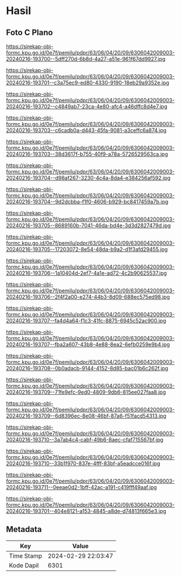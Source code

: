# Hasil

## Foto C Plano

https://sirekap-obj-formc.kpu.go.id/0e7f/pemilu/pdpr/63/06/04/20/09/6306042009003-20240216-193700--5dff270d-6b8d-4a27-a51e-961f67dd9927.jpg

https://sirekap-obj-formc.kpu.go.id/0e7f/pemilu/pdpr/63/06/04/20/09/6306042009003-20240216-193701--c3a75ec9-ed80-4330-9190-18eb29a9352e.jpg

https://sirekap-obj-formc.kpu.go.id/0e7f/pemilu/pdpr/63/06/04/20/09/6306042009003-20240216-193702--c4849ab7-23ca-4e80-afc4-a46dffc8d4e7.jpg

https://sirekap-obj-formc.kpu.go.id/0e7f/pemilu/pdpr/63/06/04/20/09/6306042009003-20240216-193703--c6cadb0a-d443-45fa-9081-a3ceffc6a874.jpg

https://sirekap-obj-formc.kpu.go.id/0e7f/pemilu/pdpr/63/06/04/20/09/6306042009003-20240216-193703--38d3617f-b755-40f9-a78a-5726529563ca.jpg

https://sirekap-obj-formc.kpu.go.id/0e7f/pemilu/pdpr/63/06/04/20/09/6306042009003-20240216-193704--d98af267-3230-4c4a-8da4-e384256af592.jpg

https://sirekap-obj-formc.kpu.go.id/0e7f/pemilu/pdpr/63/06/04/20/09/6306042009003-20240216-193704--9d2dcbba-f1f0-4606-b929-bc8417459a7b.jpg

https://sirekap-obj-formc.kpu.go.id/0e7f/pemilu/pdpr/63/06/04/20/09/6306042009003-20240216-193705--8689160b-7041-46da-bd4e-3d3d2827479d.jpg

https://sirekap-obj-formc.kpu.go.id/0e7f/pemilu/pdpr/63/06/04/20/09/6306042009003-20240216-193705--17203072-8e54-48da-b9a2-d1f3afd29455.jpg

https://sirekap-obj-formc.kpu.go.id/0e7f/pemilu/pdpr/63/06/04/20/09/6306042009003-20240216-193706--1a10404d-2ef7-4a1e-ad72-4c2b90625537.jpg

https://sirekap-obj-formc.kpu.go.id/0e7f/pemilu/pdpr/63/06/04/20/09/6306042009003-20240216-193706--2f4f2a00-e274-44b3-8d09-688ec575ed98.jpg

https://sirekap-obj-formc.kpu.go.id/0e7f/pemilu/pdpr/63/06/04/20/09/6306042009003-20240216-193707--fa4d4a64-f1c3-41fc-8875-6945c52ac900.jpg

https://sirekap-obj-formc.kpu.go.id/0e7f/pemilu/pdpr/63/06/04/20/09/6306042009003-20240216-193707--fba2a607-43b8-4e88-8ea2-6efb0259e9b4.jpg

https://sirekap-obj-formc.kpu.go.id/0e7f/pemilu/pdpr/63/06/04/20/09/6306042009003-20240216-193708--0b0adacb-9144-4152-8d85-bac01b6c262f.jpg

https://sirekap-obj-formc.kpu.go.id/0e7f/pemilu/pdpr/63/06/04/20/09/6306042009003-20240216-193709--71fe9efc-9ed0-4809-9db6-815ee027faa8.jpg

https://sirekap-obj-formc.kpu.go.id/0e7f/pemilu/pdpr/63/06/04/20/09/6306042009003-20240216-193709--6d8396ec-8e08-46bf-87a6-f51facd54313.jpg

https://sirekap-obj-formc.kpu.go.id/0e7f/pemilu/pdpr/63/06/04/20/09/6306042009003-20240216-193710--3a7ab4c4-cabf-49b6-8aec-cfaf715567bf.jpg

https://sirekap-obj-formc.kpu.go.id/0e7f/pemilu/pdpr/63/06/04/20/09/6306042009003-20240216-193710--33b1f970-837e-4fff-83bf-a5eadcce016f.jpg

https://sirekap-obj-formc.kpu.go.id/0e7f/pemilu/pdpr/63/06/04/20/09/6306042009003-20240216-193711--0eeae0d2-1bff-42ac-a191-c419fff49aaf.jpg

https://sirekap-obj-formc.kpu.go.id/0e7f/pemilu/pdpr/63/06/04/20/09/6306042009003-20240216-193701--404e8121-a153-4845-a8de-d74813f665e3.jpg


## Metadata

| Key        | Value               |
| ---------- | ------------------- |
| Time Stamp | 2024-02-29 22:03:47 |
| Kode Dapil | 6301                |



